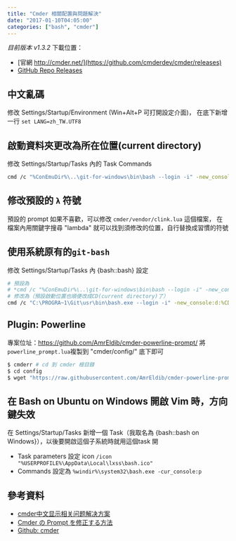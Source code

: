 ```yaml
---
title: "Cmder 相關配置與問題解決"
date: "2017-01-10T04:05:00"
categories: ["bash", "cmder"]
---
```


*目前版本 v1.3.2*
下載位置：

- [官網 http://cmder.net/](https://github.com/cmderdev/cmder/releases)
- [GitHub Repo Releases](https://github.com/cmderdev/cmder/releases) 


## 中文亂碼
修改 Settings/Startup/Environment (Win+Alt+P 可打開設定介面)，
在底下新增一行 `set LANG=zh_TW.UTF8`

## 啟動資料夾更改為所在位置(current directory)
修改 Settings/Startup/Tasks 內的 Task Commands
```sh
cmd /c "%ConEmuDir%\..\git-for-windows\bin\bash --login -i" -new_console:d:%CD%
```

## 修改預設的 `λ` 符號
預設的 prompt 如果不喜歡，可以修改 `cmder/vendor/clink.lua` 這個檔案，
在檔案內用關鍵字搜尋 "lambda" 就可以找到須修改的位置，自行替換成習慣的符號

## 使用系統原有的`git-bash`
修改  Settings/Startup/Tasks 內 {bash::bash} 設定
```sh
# 預設為 
# *cmd /c "%ConEmuDir%\..\git-for-windows\bin\bash --login -i" -new_console:d:%USERPROFILE%
# 修改為（預設啟動位置也順便改成CD(current directory)了）
cmd /c "C:\PROGRA~1\Git\usr\bin\bash.exe --login -i" -new_console:d:%CD%
```

## Plugin: Powerline
專案位址：https://github.com/AmrEldib/cmder-powerline-prompt/
將`powerline_prompt.lua`複製到 "cmder/config/" 底下即可

```sh
$ cmderr # cd 到 cmder 根目錄
$ cd config
$ wget "https://raw.githubusercontent.com/AmrEldib/cmder-powerline-prompt/master/powerline_prompt.lua"
```

## 在 Bash on Ubuntu on Windows 開啟 Vim 時，方向鍵失效
在 Settings/Startup/Tasks 新增一個 Task（我取名為 {bash::bash on Windows}），以後要開啟這個子系統時就用這個task 開

- Task parameters 設定 icon `/icon "%USERPROFILE%\AppData\Local\lxss\bash.ico"`
- Commands 設定為 `%windir%\system32\bash.exe -cur_console:p`

## 參考資料
- [cmder中文显示相关问题解决方案](http://wentaoma.com/2016/08/31/cmder-chinese-encode/)
- [Cmder の Prompt を修正する方法](https://jptomo.github.io/blog/2016/11120_how_to_modify_cmder_prompt.html)
- [Github: cmder](https://github.com/cmderdev/cmder/issues/901)
